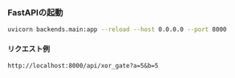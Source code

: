 ### FastAPIの起動
``` sh
uvicorn backends.main:app --reload --host 0.0.0.0 --port 8000
```

#### リクエスト例
```
http://localhost:8000/api/xor_gate?a=5&b=5
```
